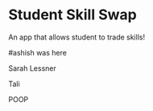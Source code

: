 # Student Skill Swap

An app that allows student to trade skills!

#ashish was here

Sarah Lessner


Tali


POOP